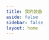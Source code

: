 ```yaml
---
title: 我的装备
aside: false
sidebar: false
layout: home
---
```


<br/>

<style>
html {
  scrollbar-width: none; /* Firefox */
  -ms-overflow-style: none; /* IE/Edge */
}
html::-webkit-scrollbar {
  display: none; /* Chrome/Safari/Opera */
}
</style>

<EquipmentDisplay 
    heroImage=".//img/equip/back.webp"
    heroTitle="我的装备库" 
    heroSubtitle="提升生产力的秘密武器"
    :sections="[
        {
            title: '生产力工具',
            description: '我的生产主力设备组合',
            items: [
                {
                    name: 'Xiaomi 14 Pro',
                    model: '16GB+512GB 白色',
                    description: '很喜欢小米产品。忠实米粉。刚发布不久就入手了，主要吸引我的点就是影像上面，他居然搭载了一个1024级 物理可变光圈，这您受得了吗。',
                    image: './/img/equip/Xiaomi14Pro.png',
                    link: 'https://www.mi.com/xiaomi-14-pro',
                    btnText: '详情'
                },
                {
                    name: '华硕 天选三',
                    model: '16GB+2.5TB 青色',
                    description: '上学时需要用电脑，父母给我买的，搭载 i7-12700H 处理器、RTX 3060 显卡和 165Hz 2.5K 显示屏。无论是大型游戏 设计绘图 程序开发 都绰绰有余。',
                    image: './/img/equip/FX507ZM.png',
                    link: 'https://www.asus.com.cn/laptops/for-gaming/tuf-gaming/asus-tuf-gaming-f15-2022/',
                    btnText: '详情'
                },
                {
                    name: 'Xiaomi Pad 6 Max ¹⁴',
                    model: '16GB+1TB 灰色',
                    description: '当时刚毕业，实习期间打工赚了点钱购买的，14英寸超大屏幕、八扬声器的设计，无论是追剧、听歌、打游戏，总体体验都是非常的不错的。',
                    image: './/img/equip/XiaomiPad6Max.png',
                    link: 'https://www.mi.com/xiaomi-pad-6-max',
                    btnText: '详情'
                },
                {
                    name: '小米手环 8 Pro',
                    model: '黑色',
                    description: '用了两年多了，表带都换了四条了，总体感觉很不错性价比比较高，续航和防水都做的不错，还支持NFC公交卡，之前在成都上班时坐地铁方便许多。',
                    image: './/img/equip/Xiaomi-Mi-Band8Pro.png',
                    link: 'https://www.mi.com/xiaomi-shouhuan-8-pro',
                    btnText: '详情'
                },
                {
                    name: '梵想 S790 SSD',
                    model: '2TB',
                    description: '电脑之前标配的是512GB*2=1TB，后来感觉稍微下两个游戏存储就不够用了，刚好也看见长江存储技术的上新，果断入手了一块2TB的SSD硬盘。',
                    image: './/img/equip/fanxiang.png',
                    link: 'https://item.jd.com/100052237871.html',
                    btnText: '京东商城'
                },
                {
                    name: '绿联M·2双协议固态硬盘盒',
                    model: '10Gbps',
                    description: '因为电脑换了新的硬盘，拆下来了一条闲置的512GB硬盘，所以就买了这个硬盘盒，体验感觉不错，传输速度和散热都做的挺好的。',
                    image: './/img/equip/UGBox.png',
                    link: 'https://item.jd.com/100080664632.html',
                    btnText: '京东商城'
                }
            ]
        },
        {
            title: '影音娱乐',
            description: '用来娱乐的一些设备',
            items: [
                {
                    name: '绿联私有云 DXP-4800',
                    model: '2*4TB西数红盘Plus',
                    description: '购买原因很简单，手机的存储快不够用了，我没事了就喜欢拍拍拍，导致手机里的视频和照片加起来就有149.47GB，实在没有时间清理。',
                    image: './/img/equip/UGNAS.png',
                    link: 'https://item.jd.com/100140008328.html',
                    btnText: '京东商城'
                },
                {
                    name: '华为智慧屏 SE65 Pro',
                    model: '3GB+16GB',
                    description: '搭配华为自研的鸿蒙系统，以及4K分辨率，日常看电视 电影都是绰绰有余了，还有一个智能摄像头，可以打视频电话和体感游戏健身。',
                    image: './/img/equip/huaweise65pro.png',
                    link: 'https://consumer.huawei.com/cn/visions/',
                    btnText: '详情'
                }, 
                                {
                    name: '盖世小鸡 启明星2',
                    model: '辉光白',
                    description: '平时不咋玩游戏，最近一段时间刷快手时经常看见盖世小鸡游戏手柄的直播间，反正也不贵就入手了,感觉还不错吧',
                    image: './/img/equip/gaishi.png',
                    link: 'https://www.xiaoji.com/buy-330.html',
                    btnText: '详情'
                }, 
                {
                    name: '小爱音箱Play 增强版',
                    model: '黑色',
                    description: '实习期买的，不是很贵一百来出头，主要是当时租的房子的空调是老式空调，不支持手机联网控制，所以就入手这个音箱，支持红外控制家电，就很方便。',
                    image: './/img/equip/MiSpeakers.png',
                    link: 'https://www.mi.com/shop/buy/detail?product_id=14596&selected=14596&pClass=p',
                    btnText: '详情'
                }
            ]
        }
    ]"
/>